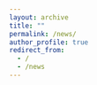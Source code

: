 ```yaml
---
layout: archive
title: ""
permalink: /news/
author_profile: true
redirect_from:
  - /
  - /news
---
```

